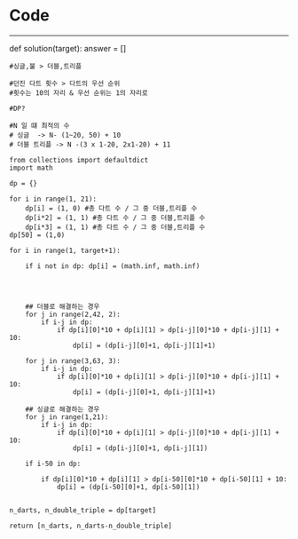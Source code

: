 # Code
---
def solution(target):
    answer = []
    
    #싱글,불 > 더블,트리플
    
    #던진 다트 횟수 > 다트의 우선 순위
    #횟수는 10의 자리 & 우선 순위는 1의 자리로
    
    #DP?

    #N 일 떄 최적의 수
    # 싱글  -> N- (1~20, 50) + 10
    # 더블 트리플 -> N -(3 x 1-20, 2x1-20) + 11
    
    from collections import defaultdict
    import math
    
    dp = {}
    
    for i in range(1, 21): 
        dp[i] = (1, 0) #총 다트 수 / 그 중 더블,트리플 수
        dp[i*2] = (1, 1) #총 다트 수 / 그 중 더블,트리플 수
        dp[i*3] = (1, 1) #총 다트 수 / 그 중 더블,트리플 수
    dp[50] = (1,0)
    
    for i in range(1, target+1):
        
        if i not in dp: dp[i] = (math.inf, math.inf)
        
        
      
                    
        ## 더블로 해결하는 경우
        for j in range(2,42, 2):
            if i-j in dp:
                if dp[i][0]*10 + dp[i][1] > dp[i-j][0]*10 + dp[i-j][1] + 10:
                    dp[i] = (dp[i-j][0]+1, dp[i-j][1]+1)

        for j in range(3,63, 3):
            if i-j in dp:
                if dp[i][0]*10 + dp[i][1] > dp[i-j][0]*10 + dp[i-j][1] + 10:
                    dp[i] = (dp[i-j][0]+1, dp[i-j][1]+1)
                    
        ## 싱글로 해결하는 경우         
        for j in range(1,21):
            if i-j in dp:
                if dp[i][0]*10 + dp[i][1] > dp[i-j][0]*10 + dp[i-j][1] + 10:
                    dp[i] = (dp[i-j][0]+1, dp[i-j][1])
                    
        if i-50 in dp:
            
            if dp[i][0]*10 + dp[i][1] > dp[i-50][0]*10 + dp[i-50][1] + 10:
                dp[i] = (dp[i-50][0]+1, dp[i-50][1])
                
    
    n_darts, n_double_triple = dp[target]

    return [n_darts, n_darts-n_double_triple]
